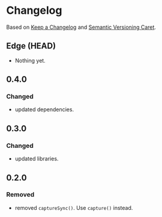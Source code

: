 
# Changelog

Based on [Keep a Changelog] and [Semantic Versioning Caret].

## Edge (HEAD)

* Nothing yet.

## 0.4.0

### Changed

* updated dependencies.

## 0.3.0

### Changed

* updated libraries.

## 0.2.0

### Removed

* removed `captureSync()`. Use `capture()` instead.

[Keep a Changelog]: http://keepachangelog.com/en/1.0.0/
[Semantic Versioning Caret]: https://github.com/myowncake/semver-caret

